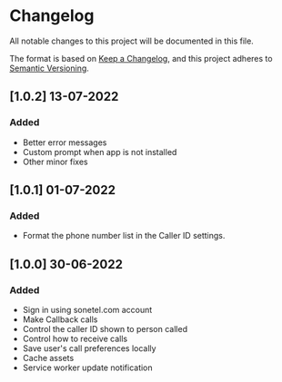 # Changelog
All notable changes to this project will be documented in this file.

The format is based on [Keep a Changelog](https://keepachangelog.com/en/1.0.0/),
and this project adheres to [Semantic Versioning](https://semver.org/spec/v2.0.0.html).

## [1.0.2] 13-07-2022

### Added
- Better error messages
- Custom prompt when app is not installed
- Other minor fixes

## [1.0.1] 01-07-2022

### Added
- Format the phone number list in the Caller ID settings.

## [1.0.0] 30-06-2022

### Added
- Sign in using sonetel.com account
- Make Callback calls
- Control the caller ID shown to person called
- Control how to receive calls
- Save user's call preferences locally
- Cache assets
- Service worker update notification